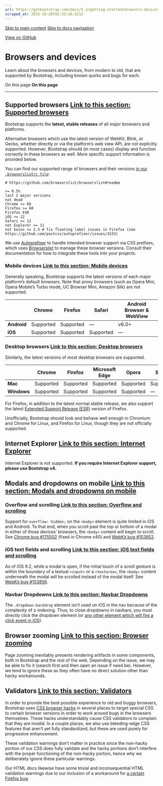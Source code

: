 ```yaml
---
url: https://getbootstrap.com/docs/5.3/getting-started/browsers-devices
scraped_at: 2025-10-20T02:33:16.421Z
---
```


[Skip to main content](https://getbootstrap.com/docs/5.3/getting-started/browsers-devices/#content) [Skip to docs navigation](https://getbootstrap.com/docs/5.3/getting-started/browsers-devices/#bd-docs-nav)

[View on GitHub](https://github.com/twbs/bootstrap/blob/v5.3.8/site/src/content/docs/getting-started/browsers-devices.mdx "View and edit this file on GitHub")

# Browsers and devices

Learn about the browsers and devices, from modern to old, that are supported by Bootstrap, including known quirks and bugs for each.

On this page
**On this page**

* * *

## Supported browsers [Link to this section: Supported browsers](https://getbootstrap.com/docs/5.3/getting-started/browsers-devices/\#supported-browsers)

Bootstrap supports the **latest, stable releases** of all major browsers and platforms.

Alternative browsers which use the latest version of WebKit, Blink, or Gecko, whether directly or via the platform’s web view API, are not explicitly supported. However, Bootstrap should (in most cases) display and function correctly in these browsers as well. More specific support information is provided below.

You can find our supported range of browsers and their versions [in our `.browserslistrc file`](https://github.com/twbs/bootstrap/blob/v5.3.8/.browserslistrc):

```plaintext
# https://github.com/browserslist/browserslist#readme

>= 0.5%
last 2 major versions
not dead
Chrome >= 60
Firefox >= 60
Firefox ESR
iOS >= 12
Safari >= 12
not Explorer <= 11
not kaios <= 2.5 # fix floating label issues in Firefox (see https://github.com/postcss/autoprefixer/issues/1533)

```

We use [Autoprefixer](https://github.com/postcss/autoprefixer) to handle intended browser support via CSS prefixes, which uses [Browserslist](https://github.com/browserslist/browserslist) to manage these browser versions. Consult their documentation for how to integrate these tools into your projects.

### Mobile devices [Link to this section: Mobile devices](https://getbootstrap.com/docs/5.3/getting-started/browsers-devices/\#mobile-devices)

Generally speaking, Bootstrap supports the latest versions of each major platform’s default browsers. Note that proxy browsers (such as Opera Mini, Opera Mobile’s Turbo mode, UC Browser Mini, Amazon Silk) are not supported.

|  | Chrome | Firefox | Safari | Android Browser & WebView |
| --- | --- | --- | --- | --- |
| **Android** | Supported | Supported | — | v6.0+ |
| **iOS** | Supported | Supported | Supported | — |

### Desktop browsers [Link to this section: Desktop browsers](https://getbootstrap.com/docs/5.3/getting-started/browsers-devices/\#desktop-browsers)

Similarly, the latest versions of most desktop browsers are supported.

|  | Chrome | Firefox | Microsoft Edge | Opera | Safari |
| --- | --- | --- | --- | --- | --- |
| **Mac** | Supported | Supported | Supported | Supported | Supported |
| **Windows** | Supported | Supported | Supported | Supported | — |

For Firefox, in addition to the latest normal stable release, we also support the latest [Extended Support Release (ESR)](https://www.mozilla.org/en-US/firefox/enterprise/) version of Firefox.

Unofficially, Bootstrap should look and behave well enough in Chromium and Chrome for Linux, and Firefox for Linux, though they are not officially supported.

## Internet Explorer [Link to this section: Internet Explorer](https://getbootstrap.com/docs/5.3/getting-started/browsers-devices/\#internet-explorer)

Internet Explorer is not supported. **If you require Internet Explorer support, please use Bootstrap v4.**

## Modals and dropdowns on mobile [Link to this section: Modals and dropdowns on mobile](https://getbootstrap.com/docs/5.3/getting-started/browsers-devices/\#modals-and-dropdowns-on-mobile)

### Overflow and scrolling [Link to this section: Overflow and scrolling](https://getbootstrap.com/docs/5.3/getting-started/browsers-devices/\#overflow-and-scrolling)

Support for `overflow: hidden;` on the `<body>` element is quite limited in iOS and Android. To that end, when you scroll past the top or bottom of a modal in either of those devices’ browsers, the `<body>` content will begin to scroll. See [Chrome bug #175502](https://issues.chromium.org/issues/40301599) (fixed in Chrome v40) and [WebKit bug #153852](https://bugs.webkit.org/show_bug.cgi?id=153852).

### iOS text fields and scrolling [Link to this section: iOS text fields and scrolling](https://getbootstrap.com/docs/5.3/getting-started/browsers-devices/\#ios-text-fields-and-scrolling)

As of iOS 9.2, while a modal is open, if the initial touch of a scroll gesture is within the boundary of a textual `<input>` or a `<textarea>`, the `<body>` content underneath the modal will be scrolled instead of the modal itself. See [WebKit bug #153856](https://bugs.webkit.org/show_bug.cgi?id=153856).

### Navbar Dropdowns [Link to this section: Navbar Dropdowns](https://getbootstrap.com/docs/5.3/getting-started/browsers-devices/\#navbar-dropdowns)

The `.dropdown-backdrop` element isn’t used on iOS in the nav because of the complexity of z-indexing. Thus, to close dropdowns in navbars, you must directly click the dropdown element (or [any other element which will fire a click event in iOS](https://developer.mozilla.org/en-US/docs/Web/API/Element/click_event#Safari_Mobile)).

## Browser zooming [Link to this section: Browser zooming](https://getbootstrap.com/docs/5.3/getting-started/browsers-devices/\#browser-zooming)

Page zooming inevitably presents rendering artifacts in some components, both in Bootstrap and the rest of the web. Depending on the issue, we may be able to fix it (search first and then open an issue if need be). However, we tend to ignore these as they often have no direct solution other than hacky workarounds.

## Validators [Link to this section: Validators](https://getbootstrap.com/docs/5.3/getting-started/browsers-devices/\#validators)

In order to provide the best possible experience to old and buggy browsers, Bootstrap uses [CSS browser hacks](http://browserhacks.com/) in several places to target special CSS to certain browser versions in order to work around bugs in the browsers themselves. These hacks understandably cause CSS validators to complain that they are invalid. In a couple places, we also use bleeding-edge CSS features that aren’t yet fully standardized, but these are used purely for progressive enhancement.

These validation warnings don’t matter in practice since the non-hacky portion of our CSS does fully validate and the hacky portions don’t interfere with the proper functioning of the non-hacky portion, hence why we deliberately ignore these particular warnings.

Our HTML docs likewise have some trivial and inconsequential HTML validation warnings due to our inclusion of a workaround for [a certain Firefox bug](https://bugzilla.mozilla.org/show_bug.cgi?id=654072).